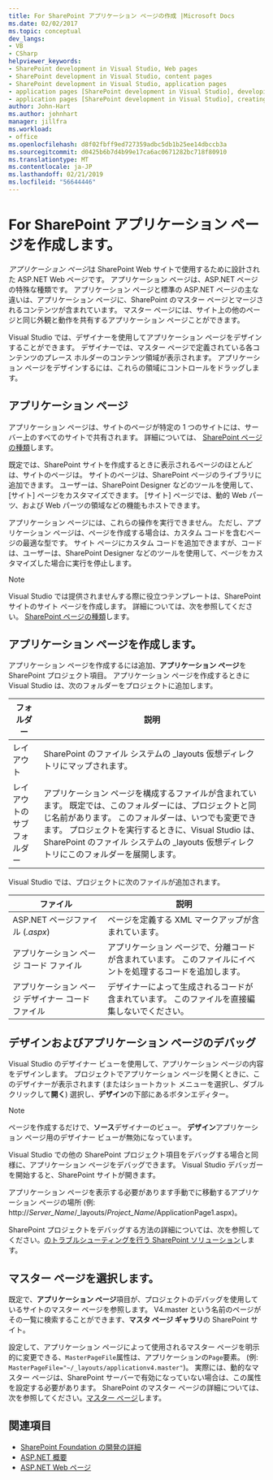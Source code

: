 ```yaml
---
title: For SharePoint アプリケーション ページの作成 |Microsoft Docs
ms.date: 02/02/2017
ms.topic: conceptual
dev_langs:
- VB
- CSharp
helpviewer_keywords:
- SharePoint development in Visual Studio, Web pages
- SharePoint development in Visual Studio, content pages
- SharePoint development in Visual Studio, application pages
- application pages [SharePoint development in Visual Studio], developing
- application pages [SharePoint development in Visual Studio], creating
author: John-Hart
ms.author: johnhart
manager: jillfra
ms.workload:
- office
ms.openlocfilehash: d8f02fbff9ed727359adbc5db1b25ee14dbccb3a
ms.sourcegitcommit: d0425b6b7d4b99e17ca6ac0671282bc718f80910
ms.translationtype: MT
ms.contentlocale: ja-JP
ms.lasthandoff: 02/21/2019
ms.locfileid: "56644446"
---
```

# <a name="create-application-pages-for-sharepoint"></a>For SharePoint アプリケーション ページを作成します。
  *アプリケーション ページ*は SharePoint Web サイトで使用するために設計された ASP.NET Web ページです。 アプリケーション ページは、ASP.NET ページの特殊な種類です。 アプリケーション ページと標準の ASP.NET ページの主な違いは、アプリケーション ページに、SharePoint のマスター ページとマージされるコンテンツが含まれています。 マスター ページには、サイト上の他のページと同じ外観と動作を共有するアプリケーション ページことができます。

 Visual Studio では、デザイナーを使用してアプリケーション ページをデザインすることができます。 デザイナーでは、マスター ページで定義されている各コンテンツのプレース ホルダーのコンテンツ領域が表示されます。 アプリケーション ページをデザインするには、これらの領域にコントロールをドラッグします。

## <a name="application-pages"></a>アプリケーション ページ
 アプリケーション ページは、サイトのページが特定の 1 つのサイトには、サーバー上のすべてのサイトで共有されます。 詳細については、 [SharePoint ページの種類](http://go.microsoft.com/fwlink/?LinkID=211584)します。

 既定では、SharePoint サイトを作成するときに表示されるページのほとんどは、サイトのページは。 サイトのページは、SharePoint ページのライブラリに追加できます。 ユーザーは、SharePoint Designer などのツールを使用して、[サイト] ページをカスタマイズできます。 [サイト] ページでは、動的 Web パーツ、および Web パーツの領域などの機能もホストできます。

 アプリケーション ページには、これらの操作を実行できません。 ただし、アプリケーション ページは、ページを作成する場合は、カスタム コードを含むページの最適な型です。 サイト ページにカスタム コードを追加できますが、コードは、ユーザーは、SharePoint Designer などのツールを使用して、ページをカスタマイズした場合に実行を停止します。

> [!NOTE]
>  Visual Studio では提供されませんする際に役立つテンプレートは、SharePoint サイトのサイト ページを作成します。 詳細については、次を参照してください。 [SharePoint ページの種類](http://go.microsoft.com/fwlink/?LinkID=211584)します。

## <a name="create-an-application-page"></a>アプリケーション ページを作成します。
 アプリケーション ページを作成するには追加、**アプリケーション ページ**を SharePoint プロジェクト項目。 アプリケーション ページを作成するときに Visual Studio は、次のフォルダーをプロジェクトに追加します。

|フォルダー|説明|
|------------|-----------------|
|レイアウト|SharePoint のファイル システムの _layouts 仮想ディレクトリにマップされます。|
|レイアウトのサブフォルダー|アプリケーション ページを構成するファイルが含まれています。 既定では、このフォルダーには、プロジェクトと同じ名前があります。 このフォルダーは、いつでも変更できます。 プロジェクトを実行するときに、Visual Studio は、SharePoint のファイル システムの _layouts 仮想ディレクトリにこのフォルダーを展開します。|

 Visual Studio では、プロジェクトに次のファイルが追加されます。

|ファイル|説明|
|----------|-----------------|
|ASP.NET ページファイル (*.aspx*)|ページを定義する XML マークアップが含まれています。|
|アプリケーション ページ コード ファイル|アプリケーション ページで、分離コードが含まれています。 このファイルにイベントを処理するコードを追加します。|
|アプリケーション ページ デザイナー コード ファイル|デザイナーによって生成されるコードが含まれています。 このファイルを直接編集しないでください。|

## <a name="design-and-debug-an-application-page"></a>デザインおよびアプリケーション ページのデバッグ
 Visual Studio のデザイナー ビューを使用して、アプリケーション ページの内容をデザインします。 プロジェクトでアプリケーション ページを開くときに、このデザイナーが表示されます (またはショートカット メニューを選択し、ダブルクリックして**開く**) 選択し、**デザイン**の下部にあるボタンエディター。

> [!NOTE]
>  ページを作成するだけで、**ソース**デザイナーのビュー。 **デザイン**アプリケーション ページ用のデザイナー ビューが無効になっています。

 Visual Studio での他の SharePoint プロジェクト項目をデバッグする場合と同様に、アプリケーション ページをデバッグできます。 Visual Studio デバッガーを開始すると、SharePoint サイトが開きます。

 アプリケーション ページを表示する必要があります手動でに移動するアプリケーション ページの場所 (例: http://<em>Server_Name</em>/_layouts/*Project_Name*/ApplicationPage1.aspx)。

 SharePoint プロジェクトをデバッグする方法の詳細については、次を参照してください。[のトラブルシューティングを行う SharePoint ソリューション](../sharepoint/troubleshooting-sharepoint-solutions.md)します。

## <a name="choose-a-master-page"></a>マスター ページを選択します。
 既定で、**アプリケーション ページ**項目が、プロジェクトのデバッグを使用しているサイトのマスター ページを参照します。 V4.master という名前のページがその一覧に検索することができます、**マスタ ページ ギャラリ**の SharePoint サイト。

 設定して、アプリケーション ページによって使用されるマスター ページを明示的に変更できる、`MasterPageFile`属性は、アプリケーションの`Page`要素。 (例: `MasterPageFile="~/_layouts/applicationv4.master"`)。 実際には、動的なマスター ページは、SharePoint サーバーで有効になっていない場合は、この属性を設定する必要があります。 SharePoint のマスター ページの詳細については、次を参照してください。[マスター ページ](http://go.microsoft.com/fwlink/?LinkID=169281)します。

## <a name="see-also"></a>関連項目
- [SharePoint Foundation の開発の詳細](http://go.microsoft.com/fwlink/?LinkID=182103)
- [ASP.NET 概要](/aspnet/overview)
- [ASP.NET Web ページ](/aspnet/web-pages/index)
